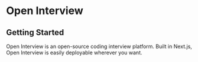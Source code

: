 # Open Interview

## Getting Started

Open Interview is an open-source coding interview platform. Built in Next.js, Open Interview is easily deployable wherever you want.
